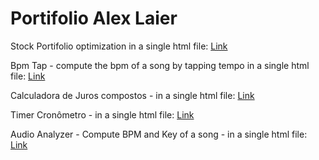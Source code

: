 # Portifolio Alex Laier


Stock Portifolio optimization in a single html file:
[Link](https://alexlaier.github.io/Portifolio/portifolio_optimization.html)


Bpm Tap - compute the bpm of a song by tapping tempo in a single html file:
[Link](https://alexlaier.github.io/Portifolio/tap_bpm.html)


Calculadora de Juros compostos - in a single html file:
[Link](https://alexlaier.github.io/Portifolio/calculadora_juros_compostos.html)


Timer Cronômetro - in a single html file:
[Link](https://alexlaier.github.io/Portifolio/timer.html)

Audio Analyzer - Compute BPM and Key of a song - in a single html file:
[Link](https://alexlaier.github.io/Portifolio/audio_analizer.html)
